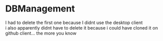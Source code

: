 # DBManagement
I had to delete the first one because I didnt use the desktop client<br>
i also apparently didnt have to delete it because i could have cloned it on github client... the more you know
